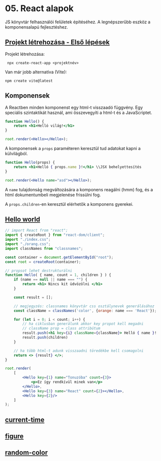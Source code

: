 # 05. React alapok
JS könyvtár felhasználói felületek építéséhez. A legnépszerűbb eszköz a komponensalapú fejlesztéshez.

## [Projekt létrehozása - Első lépések](https://github.com/Valentinusz/kliensoldali-webprogramozas-feladattar/tree/main/first-steps)
Projekt létrehozása:
```shell
 npx create-react-app <projektnév>
```

Van már jobb alternatíva (Vite):
```shell
npm create vite@latest
```

## Komponensek
A Reactben minden komponenst egy html-t visszaadó függvény. Egy speciális szintaktikát használ, ami összevegyíti
a html-t és a JavaScriptet.

```jsx
function Hello() {
    return <h1>Helló világ!</h1>
}

root.render(<Hello></Hello>);
```

A komponensek a `props` paraméteren keresztül tud adatokat kapni a külvilágból.

```jsx
function Hello(props) {
    return <h1>Helló { props.name }!</h1> \\JSX behelyettesítés
}

root.render(<Hello name="asd"></Hello>);
```

A `name` tulajdonság megváltozására a komponens reagálni (hmm) fog, és a html dokumentumbeli megjelenése frissülni fog.

A `props.children`-en keresztül elérhetők a komponens gyerekei.

## [Hello world](https://github.com/Valentinusz/kliensoldali-webprogramozas-feladattar/tree/main/hello-world)
```jsx
// import React from "react";
import { createRoot } from "react-dom/client";
import "./index.css";
import "./orang.css";
import classNames from "classnames";

const container = document.getElementById("root");
const root = createRoot(container);

// propsot lehet destrukturálni
function Hello( { name, count = 1, children } ) {
    if (name == null || name === "") {
        return <h1> Nincs kit üdvözölni </h1>
    }

    const result = [];

    // megjegyzés: classnames könyvtár css osztálynevek generálásához 
    const className = classNames('color', {orange: name === 'React'});

    for (let i = 0; i < count; i++) {
        // ha ciklusban generálunk akkor key propot kell megadni
        // className prop = class attribútum
        result.push(<h1 key={i} className={className}> Helló { name }! </h1>);
        result.push(children)
    }

    // ha több html-t adunk visszaadni töredékbe kell csomagolni
    return <> {result} </>;
}

root.render(
    [
        <Hello key={1} name="Tonuzóba" count={3}>
            <p>Ez így rendkívül minek van</p>
        </Hello>,
        <Hello key={3} name="React" count={2}></Hello>,
        <Hello key={2}/>
    ]
);
```
## [current-time](https://github.com/Valentinusz/kliensoldali-webprogramozas-feladattar/tree/main/current-time)
## [figure](https://github.com/Valentinusz/kliensoldali-webprogramozas-feladattar/tree/main/figure)
## [random-color](https://github.com/Valentinusz/kliensoldali-webprogramozas-feladattar/tree/main/random-color)